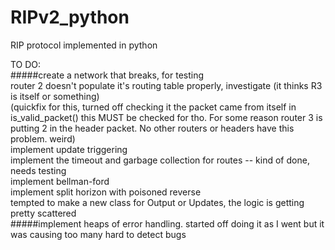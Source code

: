 # RIPv2_python
RIP protocol implemented in python

TO DO:  
#####create a network that breaks, for testing   
router 2 doesn't populate it's routing table properly, investigate (it thinks R3 is itself or something)  
(quickfix for this, turned off checking it the packet came from itself in is_valid_packet() this MUST be checked for tho. For some reason
router 3 is putting 2 in the header packet. No other routers or headers have this problem. weird)  
implement update triggering  
implement the timeout and garbage collection for routes  -- kind of done, needs testing  
implement bellman-ford  
implement split horizon with poisoned reverse  
tempted to make a new class for Output or Updates, the logic is getting pretty scattered  
#####implement heaps of error handling. started off doing it as I went but it was causing too many hard to detect bugs
